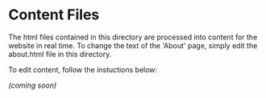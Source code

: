 # Content Files
The html files contained in this directory are processed into content for the website in real time.  To change the text of the 'About' page, simply edit the about.html file in this directory.

To edit content, follow the instuctions below:

*(coming soon)*


